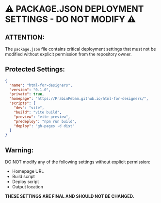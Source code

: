 # ⚠️ PACKAGE.JSON DEPLOYMENT SETTINGS - DO NOT MODIFY ⚠️

## ATTENTION:

The `package.json` file contains critical deployment settings that must not be modified without explicit permission from the repository owner.

## Protected Settings:

```json
{
  "name": "html-for-designers",
  "version": "0.1.0",
  "private": true,
  "homepage": "https://PrabinPebam.github.io/html-for-designers/",
  "scripts": {
    "dev": "vite",
    "build": "vite build",
    "preview": "vite preview",
    "predeploy": "npm run build",
    "deploy": "gh-pages -d dist"
  }
}
```

## Warning:

DO NOT modify any of the following settings without explicit permission:
- Homepage URL
- Build script
- Deploy script
- Output location

**THESE SETTINGS ARE FINAL AND SHOULD NOT BE CHANGED.**
